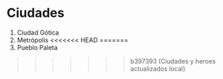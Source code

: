 # Ciudades

1. Ciudad Gótica
2. Metrópolis
<<<<<<< HEAD
=======
3. Pueblo Paleta
>>>>>>> b397393 (Ciudades y heroes actualizados local)
